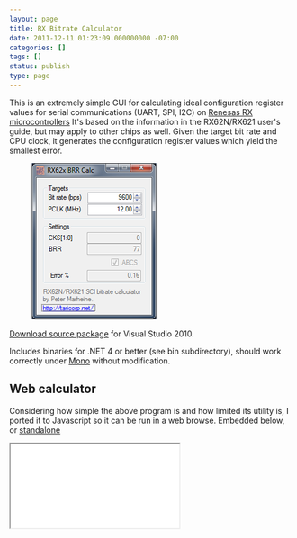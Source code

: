 ```yaml
---
layout: page
title: RX Bitrate Calculator
date: 2011-12-11 01:23:09.000000000 -07:00
categories: []
tags: []
status: publish
type: page
---
```


This is an extremely simple GUI for calculating ideal configuration register
values for serial communications (UART, SPI, I2C) on [Renesas RX
microcontrollers](http://www.renesas.com/products/mpumcu/rx/index.jsp) It's
based on the information in the RX62N/RX621 user's guide, but may apply to other
chips as well. Given the target bit rate and CPU clock, it generates the
configuration register values which yield the smallest error.

<figure>
    <img src="/images/2011/62nsci.png" />
</figure>

[Download source package](/images/2011/RXSCI_Calc.zip) for Visual Studio 2010.

Includes binaries for .NET 4 or better (see bin subdirectory), should work
correctly under [Mono](http://www.mono-project.com/Main_Page) without
modification.

## Web calculator

Considering how simple the above program is and how limited its utility is, I
ported it to Javascript so it can be run in a web browse. Embedded below, or
[standalone](brr-calc.html)

<iframe src="brr-calc.html"></iframe>

